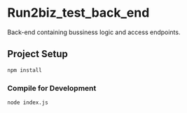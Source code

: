 # Run2biz_test_back_end

Back-end containing bussiness logic and access endpoints.

## Project Setup

```sh
npm install
```

### Compile for Development

```sh
node index.js
```
